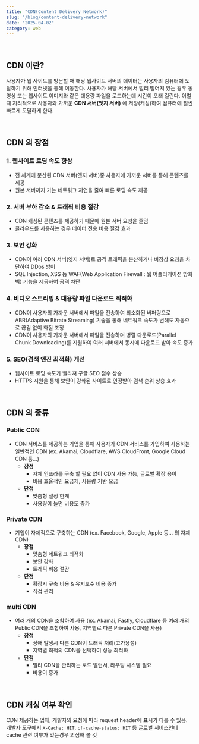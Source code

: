```yaml
---
title: "CDN(Content Delivery Network)"
slug: "/blog/content-delivery-network"
date: "2025-04-02"
category: web
---
```

<br>

## CDN 이란?

사용자가 웹 사이트를 방문할 때 해당 웹사이트 서버의 데이터는 사용자의 컴퓨터에 도달하기 위해 인터넷을 통해 이동한다. 사용자가 해당 서버에서 멀리 떨어져 있는 경우 동영상 또는 웹사이트 이미지와 같은 대용량 파일을 로드하는데 시간이 오래 걸린다. 이럴때 지리적으로 사용자와 가까운 **CDN 서버(엣지 서버)** 에 저장(캐싱)하여 컴퓨터에 훨씬 빠르게 도달하게 한다.

<br>

## CDN 의 장점
### 1. 웹사이트 로딩 속도 향상
- 전 세계에 분산된 CDN 서버(엣지 서버)중 사용자에 가까운 서버를 통해 콘텐츠를 제공
- 원본 서버까지 가는 네트워크 지연을 줄여 빠른 로딩 속도 제공 
### 2. 서버 부하 감소 & 트래픽 비용 절감
- CDN 캐싱된 콘텐츠를 제공하기 때문에 원본 서버 요청을 줄임
- 클라우드를 사용하는 경우 데이터 전송 비용 절감 효과
### 3. 보안 강화
- CDN이 여러 CDN 서버(엣지 서버)로 공격 트래픽을 분산하거나 비정상 요청을 차단하여 DDos 방어
- SQL Injection, XSS 등 WAF(Web Application Firewall : 웹 어플리케이션 방화벽) 기능을 제공하여 공격 차단
### 4. 비디오 스트리밍 & 대용량 파일 다운로드 최적화
- CDN이 사용자의 가까운 서버에서 파일을 전송하여 최소화된 버퍼링으로 ABR(Adaptive Bitrate Streaming) 기술을 통해 네트워크 속도가 변해도 자동으로 끊김 없이 화질 조정
- CDN이 사용자의 가까운 서버에서 파일을 전송하며 병렬 다운로드(Parallel Chunk Downloading)를 지원하여 여러 서버에서 동시에 다운로드 받아 속도 증가
### 5. SEO(검색 엔진 최적화) 개선
- 웹사이트 로딩 속도가 빨라져 구글 SEO 점수 상승
- HTTPS 지원을 통해 보안이 강화된 사이트로 인정받아 검색 순위 상승 효과

<br>

## CDN 의 종류
### Public CDN
- CDN 서비스를 제공하는 기업을 통해 사용자가 CDN 서비스를 가입하여 사용하는 일반적인 CDN (ex. Akamai, Cloudflare, AWS CloudFront, Google Cloud CDN 등...)
    - **장점**
        - 자체 인프라를 구축 할 필요 없이 CDN 사용 가능, 글로벌 확장 용이
        - 비용 효율적인 요금제, 사용량 기반 요금
    - **단점**
        - 맞춤형 설정 한계
        - 사용량이 늘면 비용도 증가
### Private CDN
- 기업이 자체적으로 구축하는 CDN (ex. Facebook, Google, Apple 등... 의 자체 CDN)
    - **장점**
        - 맞춤형 네트워크 최적화
        - 보안 강화
        - 트래픽 비용 절감
    - **단점**
        - 확장시 구축 비용 & 유지보수 비용 증가
        - 직접 관리
### multi CDN
- 여러 개의 CDN을 조합하여 사용 (ex. Akamai, Fastly, Cloudflare 등 여러 개의 Public CDN을 조합하여 사용, 지역별로 다른 Private CDN을 사용)
    - **장점**
        - 장애 발생시 다른 CDN이 트래픽 처리(고가용성)
        - 지역별 최적의 CDN을 선택하여 성능 최적화
    - **단점**
        - 멀티 CDN을 관리하는 로드 밸런서, 라우팅 시스템 필요
        - 비용이 증가

<br>

## CDN 캐싱 여부 확인
CDN 제공하는 업체, 개발자의 요청에 따라 request header에 표시가 다를 수 있음.<br>
개발자 도구에서 `X-Cache: HIT`, `cf-cache-status: HIT` 등 글로벌 서비스인데 cache 관련 여부가 있는경우 의심해 볼 것